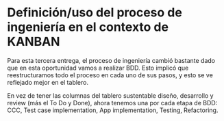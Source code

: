 # Definición/uso del proceso de ingeniería en el contexto de KANBAN
Para esta tercera entrega, el proceso de ingeniería cambió bastante dado que en esta oportunidad vamos a realizar BDD. Esto implicó que reestructuramos todo el proceso en cada uno de sus pasos, y esto se ve reflejado mejor en el tablero.

En vez de tener las columnas del tablero sustentable diseño, desarrollo y review (más el To Do y Done), ahora tenemos una por cada etapa de BDD: CCC, Test case implementation, App implementation, Testing, Refactoring. 
